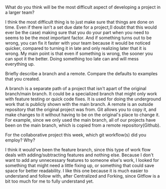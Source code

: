 What do you think will be the most difficult aspect of developing a project in a larger team?

I think the most difficult thing is to just make sure that things are done on time. Even if there isn't a set due date for a project,(I doubt that this would ever be the case) making sure that you do your part when you need to seems to be the most important factor. And if something turns out to be wrong, you can fix it faster with your team because it would be noticed quicker, compared to turning it in late and only realizing later that it is wrong. My main point is that even if something is wrong, the sooner you can spot it the better. Doing something too late can and will mess everything up.

Briefly describe a branch and a remote. Compare the defaults to examples that you created.

A branch is a separate path of a project that isn't apart of the original branch/main branch. It could be a specialized branch that might only work with feature testing or quick code fixes. It is used for doing the underground work that is publicly shown with the main branch. A remote is an outside repository that the original project was from. Git allows you to copy it, and make changes to it without having to be on the original's place to change it. For example, since we only used the main branch, all of our projects have been on the main branch, which is copied from a remote repository(Github).

For the collaborative project this week, which git workflow(s) did you employ? Why?

I think it would've been the feature branch, since this type of work flow deals with adding/subtracting features and nothing else. Because I don't want to add any unnecessary features to someone else's work, I looked for something that might need a little fixing up, or something that could save space for better readability. I like this one because it is much easier to understand and follow with, after Centralized and Forking, since Gitflow is a bit too much for me to fully understand yet.
